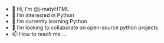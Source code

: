 - 👋 Hi, I’m @j-matyHTML
- 👀 I’m interested in Python
- 🌱 I’m currently learning Python
- 💞️ I’m looking to collaborate on open-source python projects
- 📫 How to reach me ...

<!---
j-matyHTML/j-matyHTML is a ✨ special ✨ repository because its `README.md` (this file) appears on your GitHub profile.
You can click the Preview link to take a look at your changes.
--->
